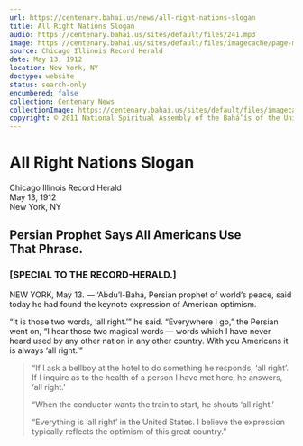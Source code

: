 ```yaml
---
url: https://centenary.bahai.us/news/all-right-nations-slogan
title: All Right Nations Slogan
audio: https://centenary.bahai.us/sites/default/files/241.mp3
image: https://centenary.bahai.us/sites/default/files/imagecache/page-main-image/images/press_clippings/05-14-1912%20Chicago%20Record%20Herald%20All%20Right%20Nations%20Slogan.png
source: Chicago Illinois Record Herald
date: May 13, 1912
location: New York, NY
doctype: website
status: search-only
encumbered: false
collection: Centenary News
collectionImage: https://centenary.bahai.us/sites/default/files/imagecache/theme-image/main_image/abdulbaha-overview-small_0.jpg
copyright: © 2011 National Spiritual Assembly of the Bahá’ís of the United States
---
```



# All Right Nations Slogan

Chicago Illinois Record Herald  
May 13, 1912  
New York, NY  



Persian Prophet Says All Americans Use That Phrase.
---------------------------------------------------

### \[SPECIAL TO THE RECORD-HERALD.\]

NEW YORK, May 13. — ‘Abdu’l-Bahá, Persian prophet of world’s peace, said today he had found the keynote expression of American optimism.

“It is those two words, ‘all right.’” he said. “Everywhere I go,” the Persian went on, “I hear those two magical words — words which I have never heard used by any other nation in any other country. With you Americans it is always ‘all right.’”

> “If I ask a bellboy at the hotel to do something he responds, ‘all right’. If I inquire as to the health of a person I have met here, he answers, ‘all right.’
> 
> “When the conductor wants the train to start, he shouts ‘all right.’
> 
> “Everything is ‘all right’ in the United States. I believe the expression typically reflects the optimism of this great country.”